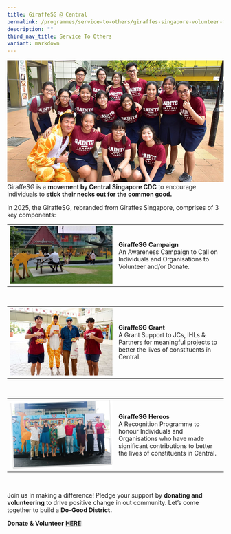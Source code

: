 ```yaml
---
title: GiraffeSG @ Central
permalink: /programmes/service-to-others/giraffes-singapore-volunteer-movement/
description: ""
third_nav_title: Service To Others
variant: markdown
---
```

![Giraffes Singapore](/images/Partner%20Us/2018-giraffe-main.jpg)<br>
GiraffeSG is a&nbsp;**movement by Central Singapore CDC**&nbsp;to encourage individuals to&nbsp;**stick their necks out for the common good.**

In 2025, the GiraffeSG, rebranded from Giraffes Singapore, comprises of 3 key components:

<table border="0" width="100%">
	<tbody><tr>
		<td width="50%">
			<img src="/images/GiraffeSG_Campaign.jpg">
		</td>
		<td width="50%">
			<b>GiraffeSG Campaign</b>
		<br> An Awareness Campaign to Call on Individuals and Organisations to Volunteer and/or Donate.
				</td>
	</tr>
</tbody></table>
<br>

<table border="0" width="100%">
	<tbody><tr>
		<td width="50%">
			<img src="/images/GiraffeSG_Grant.jpg">
		</td>
		<td width="50%">
			<b>GiraffeSG Grant</b>
		<br> A Grant Support to JCs, IHLs &amp; Partners for meaningful projects to better the lives of constituents in Central.
				</td>
	</tr>
</tbody></table>
<br>

<table border="0" width="100%">
	<tbody><tr>
		<td width="50%">
			<img src="/images/GiraffeSG_Heroes_png.jpg">
		</td>
		<td width="50%">
			<b>GiraffeSG Hereos</b>
		<br> A Recognition Programme to honour Individuals and Organisations who have made significant contributions to better the lives of constituents in Central.
				</td>
	</tr>
</tbody></table>
<br>

Join us in making a difference! Pledge your support by&nbsp;**donating and volunteering**&nbsp;to drive positive change in out community. Let’s come together to build a&nbsp;**Do-Good District.**

**Donate &amp; Volunteer**&nbsp;**[HERE](https://linktr.ee/giraffesSG)**!